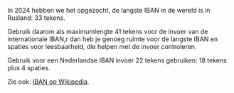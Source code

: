 <!-- @license CC0-1.0 -->
<!-- markdownlint-disable MD041 -->

In 2024 hebben we het opgezocht, de langste IBAN in de wereld is in Rusland: 33 tekens.

Gebruik daarom als maximumlengte 41 tekens voor de invoer van de internationale IBAN,r dan heb je genoeg ruimte voor de langste IBAN en spaties voor leesbaarheid, die helpen met de invoer controleren.

Gebruik voor een Nederlandse IBAN invoer 22 tekens gebruiken: 18 tekens plus 4 spaties.

Zie ook: [IBAN op Wikipedia](https://en.wikipedia.org/wiki/International_Bank_Account_Number).
